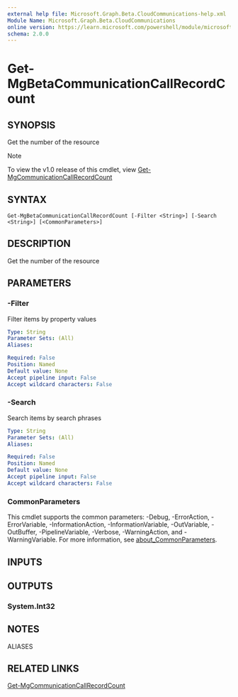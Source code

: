 ```yaml
---
external help file: Microsoft.Graph.Beta.CloudCommunications-help.xml
Module Name: Microsoft.Graph.Beta.CloudCommunications
online version: https://learn.microsoft.com/powershell/module/microsoft.graph.beta.cloudcommunications/get-mgbetacommunicationcallrecordcount
schema: 2.0.0
---
```


# Get-MgBetaCommunicationCallRecordCount

## SYNOPSIS
Get the number of the resource

> [!NOTE]
> To view the v1.0 release of this cmdlet, view [Get-MgCommunicationCallRecordCount](/powershell/module/Microsoft.Graph.CloudCommunications/Get-MgCommunicationCallRecordCount?view=graph-powershell-v1.0)

## SYNTAX

```
Get-MgBetaCommunicationCallRecordCount [-Filter <String>] [-Search <String>] [<CommonParameters>]
```

## DESCRIPTION
Get the number of the resource

## PARAMETERS

### -Filter
Filter items by property values

```yaml
Type: String
Parameter Sets: (All)
Aliases:

Required: False
Position: Named
Default value: None
Accept pipeline input: False
Accept wildcard characters: False
```

### -Search
Search items by search phrases

```yaml
Type: String
Parameter Sets: (All)
Aliases:

Required: False
Position: Named
Default value: None
Accept pipeline input: False
Accept wildcard characters: False
```

### CommonParameters
This cmdlet supports the common parameters: -Debug, -ErrorAction, -ErrorVariable, -InformationAction, -InformationVariable, -OutVariable, -OutBuffer, -PipelineVariable, -Verbose, -WarningAction, and -WarningVariable. For more information, see [about_CommonParameters](http://go.microsoft.com/fwlink/?LinkID=113216).

## INPUTS

## OUTPUTS

### System.Int32
## NOTES

ALIASES

## RELATED LINKS
[Get-MgCommunicationCallRecordCount](/powershell/module/Microsoft.Graph.CloudCommunications/Get-MgCommunicationCallRecordCount?view=graph-powershell-v1.0)

